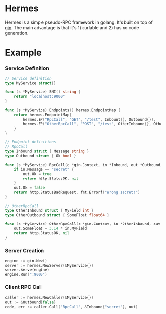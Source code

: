 # Hermes
Hermes is a simple pseudo-RPC framework in golang. It's built on top of [gin](https://github.com/gin-gonic/gin). The main advantage is that it's 1) curlable and 2) has no code generation.

# Example
### Service Definition
```go
// Service definition
type MyService struct{}

func (s *MyService) SNI() string {
	return "localhost:9000"
}

func (s *MyService) Endpoints() hermes.EndpointMap {
	return hermes.EndpointMap{
		hermes.EP("RpcCall", "GET", "/test", Inbount{}, Outbound{}), 
		hermes.EP("OtherRpcCall", "POST", "/test", OtherInbound{}, OtherOutbound{}),
	}
}

// Endpoint definitions
// RpcCall
type Inbound struct { Message string }
type Outbound struct { Ok bool }

func (s *MyService) RpcCall(c *gin.Context, in *Inbound, out *Outbound) (int, error) {
	if in.Message == "secret" {
		out.Ok = true
		return http.StatusOK, nil
	}
	out.Ok = false
	return http.StatusBadRequest, fmt.Errorf("Wrong secret!")
}

// OtherRpcCall
type OtherInbound struct { MyField int }
type OtherOutbound struct { SomeFloat float64 }

func (s *MyService) OtherRpcCall(c *gin.Context, in *OtherInbound, out *OtherOutbound) (int, error) {
	out.SomeFloat = 3.14 * in.MyField
  	return http.StatusOK, nil
}
```

### Server Creation
```go
engine := gin.New()
server := hermes.NewServer(&MyService{})
server.Serve(engine)
engine.Run(":9000")
```

### Client RPC Call
```go
caller := hermes.NewCaller(&MyService{})
out := &Outbound{false}
code, err := caller.Call("RpcCall", &Inbound{"secret"}, out)
```
